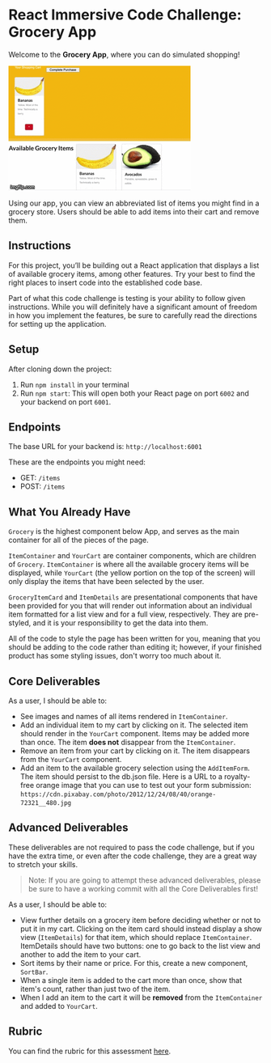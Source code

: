 # React Immersive Code Challenge: Grocery App

Welcome to the **Grocery App**, where you can do simulated shopping!

![alt text][checkpoint]

[checkpoint]: ./public/checkpoint_demo.gif "Checkpoint demo"

Using our app, you can view an abbreviated list of items you might find in a grocery store. Users should be able to add items into their cart and remove them. 

## Instructions

For this project, you’ll be building out a React application that displays a list of available grocery items, among other features. Try your best to find the right places to insert code into the established code base.

Part of what this code challenge is testing is your ability to follow given instructions. While you will definitely have a significant amount of freedom in how you implement the features, be sure to carefully read the directions for setting up the application.

## Setup

After cloning down the project:

1. Run `npm install` in your terminal
2. Run `npm start`: This will open both your React page on port `6002` and your backend on port `6001`.

## Endpoints

The base URL for your backend is: `http://localhost:6001`

These are the endpoints you might need:

- GET: `/items`
- POST: `/items`

## What You Already Have

`Grocery` is the highest component below App, and serves as the main container for all of the pieces of the page.

`ItemContainer` and `YourCart` are container components, which are children of `Grocery`. `ItemContainer` is where all the available grocery items will be displayed, while `YourCart` (the yellow portion on the top of the screen) will only display the items that have been selected by the user.

`GroceryItemCard` and `ItemDetails` are presentational components that have been provided for you that will render out information about an individual item formatted for a list view and for a full view, respectively. They are pre-styled, and it is your responsibility to get the data into them.

All of the code to style the page has been written for you, meaning that you should be adding to the code rather than editing it; however, if your finished product has some styling issues, don't worry too much about it.

## Core Deliverables

As a user, I should be able to:

- See images and names of all items rendered in `ItemContainer`.
- Add an individual item to my cart by clicking on it. The selected item should render in the `YourCart` component. Items may be added more than once. The item **does not** disappear from the `ItemContainer`.
- Remove an item from your cart by clicking on it. The item disappears from the `YourCart` component.
- Add an item to the available grocery selection using the `AddItemForm`. The item should persist to the db.json file. Here is a URL to a royalty-free orange image that you can use to test out your form submission: `https://cdn.pixabay.com/photo/2012/12/24/08/40/orange-72321__480.jpg`

## Advanced Deliverables

These deliverables are not required to pass the code challenge, but if you have the extra time, or even after the code challenge, they are a great way to stretch your skills.

> Note: If you are going to attempt these advanced deliverables, please be sure to have a working commit with all the Core Deliverables first!

As a user, I should be able to:

- View further details on a grocery item before deciding whether or not to put it in my cart. Clicking on the item card should instead display a show view (`ItemDetails`) for that item, which should replace `ItemContainer`. ItemDetails should have two buttons: one to go back to the list view and another to add the item to your cart. 
- Sort items by their name or price. For this, create a new component, `SortBar`.
- When a single item is added to the cart more than once, show that item's count, rather than just two of the item.
- When I add an item to the cart it will be **removed** from the `ItemContainer` and added to `YourCart`.


## Rubric

You can find the rubric for this assessment [here](https://github.com/learn-co-curriculum/se-rubrics/blob/master/module-4.md).

